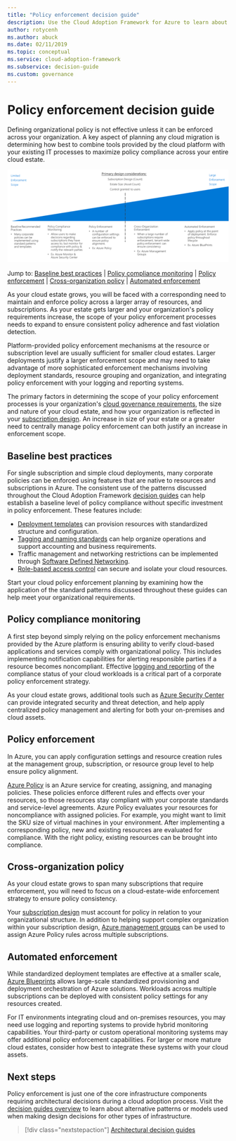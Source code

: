```yaml
---
title: "Policy enforcement decision guide"
description: Use the Cloud Adoption Framework for Azure to learn about policy enforcement subscriptions as a core design priority in Azure migrations.
author: rotycenh
ms.author: abuck
ms.date: 02/11/2019
ms.topic: conceptual
ms.service: cloud-adoption-framework
ms.subservice: decision-guide
ms.custom: governance
---
```


# Policy enforcement decision guide

Defining organizational policy is not effective unless it can be enforced across your organization. A key aspect of planning any cloud migration is determining how best to combine tools provided by the cloud platform with your existing IT processes to maximize policy compliance across your entire cloud estate.

![Plotting policy enforcement options from least to most complex, aligned with jump links below](../../_images/decision-guides/decision-guide-policy-enforcement.png)

Jump to: [Baseline best practices](#baseline-best-practices) | [Policy compliance monitoring](#policy-compliance-monitoring) | [Policy enforcement](#policy-enforcement) | [Cross-organization policy](#cross-organization-policy) | [Automated enforcement](#automated-enforcement)

As your cloud estate grows, you will be faced with a corresponding need to maintain and enforce policy across a larger array of resources, and subscriptions. As your estate gets larger and your organization's policy requirements increase, the scope of your policy enforcement processes needs to expand to ensure consistent policy adherence and fast violation detection.

Platform-provided policy enforcement mechanisms at the resource or subscription level are usually sufficient for smaller cloud estates. Larger deployments justify a larger enforcement scope and may need to take advantage of more sophisticated enforcement mechanisms involving deployment standards, resource grouping and organization, and integrating policy enforcement with your logging and reporting systems.

The primary factors in determining the scope of your policy enforcement processes is your organization's [cloud governance requirements](../../govern/index.md), the size and nature of your cloud estate, and how your organization is reflected in your [subscription design](../subscriptions/index.md). An increase in size of your estate or a greater need to centrally manage policy enforcement can both justify an increase in enforcement scope.

## Baseline best practices

For single subscription and simple cloud deployments, many corporate policies can be enforced using features that are native to resources and subscriptions in Azure. The consistent use of the patterns discussed throughout the Cloud Adoption Framework [decision guides](../index.md) can help establish a baseline level of policy compliance without specific investment in policy enforcement. These features include:

- [Deployment templates](../resource-consistency/index.md) can provision resources with standardized structure and configuration.
- [Tagging and naming standards](../resource-tagging/index.md) can help organize operations and support accounting and business requirements.
- Traffic management and networking restrictions can be implemented through [Software Defined Networking](../software-defined-network/index.md).
- [Role-based access control](../identity/index.md) can secure and isolate your cloud resources.

Start your cloud policy enforcement planning by examining how the application of the standard patterns discussed throughout these guides can help meet your organizational requirements.

## Policy compliance monitoring

A first step beyond simply relying on the policy enforcement mechanisms provided by the Azure platform is ensuring ability to verify cloud-based applications and services comply with organizational policy. This includes implementing notification capabilities for alerting responsible parties if a resource becomes noncompliant. Effective [logging and reporting](../logging-and-reporting/index.md) of the compliance status of your cloud workloads is a critical part of a corporate policy enforcement strategy.

As your cloud estate grows, additional tools such as [Azure Security Center](https://docs.microsoft.com/azure/security-center) can provide integrated security and threat detection, and help apply centralized policy management and alerting for both your on-premises and cloud assets.

## Policy enforcement

In Azure, you can apply configuration settings and resource creation rules at the management group, subscription, or resource group level to help ensure policy alignment.

[Azure Policy](https://docs.microsoft.com/azure/governance/policy/overview) is an Azure service for creating, assigning, and managing policies. These policies enforce different rules and effects over your resources, so those resources stay compliant with your corporate standards and service-level agreements. Azure Policy evaluates your resources for noncompliance with assigned policies. For example, you might want to limit the SKU size of virtual machines in your environment. After implementing a corresponding policy, new and existing resources are evaluated for compliance. With the right policy, existing resources can be brought into compliance.

## Cross-organization policy

As your cloud estate grows to span many subscriptions that require enforcement, you will need to focus on a cloud-estate-wide enforcement strategy to ensure policy consistency.

Your [subscription design](../subscriptions/index.md) must account for policy in relation to your organizational structure. In addition to helping support complex organization within your subscription design, [Azure management groups](../../ready/azure-best-practices/organize-subscriptions.md) can be used to assign Azure Policy rules across multiple subscriptions.

## Automated enforcement

While standardized deployment templates are effective at a smaller scale, [Azure Blueprints](https://docs.microsoft.com/azure/governance/blueprints/overview) allows large-scale standardized provisioning and deployment orchestration of Azure solutions. Workloads across multiple subscriptions can be deployed with consistent policy settings for any resources created.

For IT environments integrating cloud and on-premises resources, you may need use logging and reporting systems to provide hybrid monitoring capabilities. Your third-party or custom operational monitoring systems may offer additional policy enforcement capabilities. For larger or more mature cloud estates, consider how best to integrate these systems with your cloud assets.

## Next steps

Policy enforcement is just one of the core infrastructure components requiring architectural decisions during a cloud adoption process. Visit the [decision guides overview](../index.md) to learn about alternative patterns or models used when making design decisions for other types of infrastructure.

> [!div class="nextstepaction"]
> [Architectural decision guides](../index.md)
